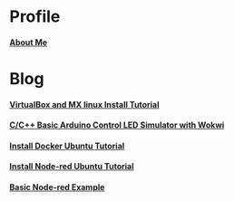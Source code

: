# Profile
#### [About Me](https://pkrittapon.github.io/about_me/about_me/)

# Blog
#### [VirtualBox and MX linux Install Tutorial](https://pkrittapon.github.io//Blog/Install_linux_virtual-machine/)
<!-- #### [WSL2 and Ubuntu Install Tutorial](https://pkrittapon.github.io/Install_linux.html) -->
#### [C/C++ Basic Arduino Control LED Simulator with Wokwi](https://pkrittapon.github.io/Blog/arduino_led/)
#### [Install Docker Ubuntu Tutorial](https://pkrittapon.github.io/Blog/install_docker/)
#### [Install Node-red Ubuntu Tutorial](https://pkrittapon.github.io/Blog/install_node-red/)
#### [Basic Node-red Example](https://pkrittapon.github.io/Blog/basic_node-red/)

